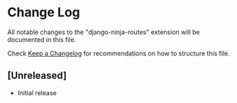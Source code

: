 # Change Log

All notable changes to the "django-ninja-routes" extension will be documented in this file.

Check [Keep a Changelog](http://keepachangelog.com/) for recommendations on how to structure this file.

## [Unreleased]

- Initial release